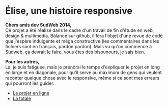 # Élise, une histoire responsive

**Chers amis dev SudWeb 2014,**<br/> 
Ce projet a été réalisé dans le cadre d'un travail de fin d'étude en web, design & multimedia. 
Balancé sur github, il fera l'objet d'une revue de code que j'espère indulgente et méga constructive (les commentaires dans les fichiers sont en français, pardon pardon).
Mais vu qu'on commence à Sudweb, ça devrait le faire, vous êtes des bisounours, je sais bien.

**Pour les autres,**<br/>
Là, je suis fatiguée, mais je prendrai le temps d'expliquer le projet en long en large et en diagonale, pour qu'il serve au maximum de gens qui veulent raconter quelque chose avec le responsive, même si ce sont mes erreurs qui pourront les guider.

<ul>
  <li><a href="http://cecile-habran.be/tfe/juin/">Le projet en ligne</href></li>
  <li><a href="http://cecile-habran.be/tfe/">La totale</href></li>
</ul>
